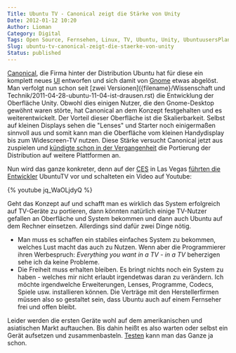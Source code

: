 ```yaml
---
Title: Ubuntu TV - Canonical zeigt die Stärke von Unity
Date: 2012-01-12 10:20
Author: Lioman
Category: Digital
Tags: Open Source, Fernsehen, Linux, TV, Ubuntu, Unity, UbuntuusersPlanet
Slug: ubuntu-tv-canonical-zeigt-die-staerke-von-unity
Status: published
---
```


[Canonical](http://www.canonical.com/), die Firma hinter der
Distribution Ubuntu hat für diese ein komplett neues
[UI](http://de.wikipedia.org/wiki/Benutzerschnittstelle) entworfen
und sich damit von [Gnome](http://gnome.org) etwas abgelöst. Man
verfolgt nun schon seit [zwei Versionen]({filename}/Wissenschaft und Technik/2011-04-28-ubuntu-11-04-ist-drausen.rst)
die Entwicklung der Oberfläche Unity.
Obwohl dies einigen Nutzer, die den Gnome-Desktop gewöhnt waren störte,
hat Canonical an dem Konzept festgehalten und es weiterentwickelt.
Der Vorteil dieser Oberfläche ist die Skalierbarkeit.
Selbst auf kleinen Displays sehen die "Lenses" und
Starter noch einigermaßen sinnvoll aus und somit kann man die Oberfläche
vom kleinen Handydisplay bis zum Widescreen-TV nutzen.
Diese Stärke versucht Canonical jetzt aus zuspielen und
[kündigte schon in der Vergangenheit](http://www.zdnet.com/blog/open-source/ubuntu-linux-heads-to-smartphones-tablets-and-smart-tvs/9834)
die Portierung der Distribution auf weitere Plattformen an.

Nun wird das ganze konkreter, denn auf der
[CES](http://www.cesweb.org/) in Las Vegas [führten die Entwickler](http://blog.canonical.com/2012/01/09/canonical-to-showcase-ubuntu-tv-at-ces/)
UbuntuTV vor und schalteten ein Video auf Youtube:

{% youtube jq_WaOLjdyQ %}

Geht das Konzept auf und schafft man es wirklich das System erfolgreich
auf TV-Geräte zu portieren, dann könnten natürlich einige TV-Nutzer
gefallen an Oberfläche und System bekommen und dann auch Ubuntu auf dem
Rechner einsetzen. Allerdings sind dafür zwei Dinge nötig.

- Man muss es schaffen ein stabiles einfaches System zu bekommen,
   welches Lust macht das auch zu Nutzen. Wenn aber die Programmierer
   ihren Werbespruch: *Everything you want in a TV - in a TV* beherzigen
   sehe ich da keine Probleme.
- Die Freiheit muss erhalten bleiben. Es bringt nichts noch ein System
   zu haben - welches mir nicht erlaubt irgendetwas daran zu verändern.
   Ich möchte irgendwelche Erweiterungen, Lenses, Programme, Codecs,
   Spiele usw. installieren können. Die Verträge mit den
   Herstellerfirmen müssen also so gestaltet sein, dass Ubuntu auch auf
   einem Fernseher frei und offen bleibt.

Leider werden die ersten Geräte wohl auf dem amerikanischen und 
asiatischen Markt auftauchen. Bis dahin heißt es also warten oder selbst
ein Gerät aufsetzen und zusammenbasteln.
[Testen](http://ubuntu-blog.de/2012/01/ubuntu-tv-unter-11-10-aus-einem-ppa-installieren/)
kann man das Ganze ja schon.
